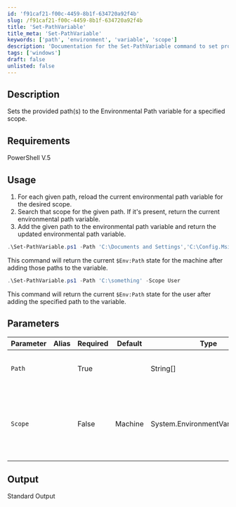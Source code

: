 ```yaml
---
id: 'f91caf21-f00c-4459-8b1f-634720a92f4b'
slug: /f91caf21-f00c-4459-8b1f-634720a92f4b
title: 'Set-PathVariable'
title_meta: 'Set-PathVariable'
keywords: ['path', 'environment', 'variable', 'scope']
description: 'Documentation for the Set-PathVariable command to set provided paths to the Environmental Path variable at the desired scope.'
tags: ['windows']
draft: false
unlisted: false
---
```


## Description
Sets the provided path(s) to the Environmental Path variable for a specified scope.

## Requirements
PowerShell V.5

## Usage
1. For each given path, reload the current environmental path variable for the desired scope.
2. Search that scope for the given path. If it's present, return the current environmental path variable.
3. Add the given path to the environmental path variable and return the updated environmental path variable.

```powershell
.\Set-PathVariable.ps1 -Path 'C:\Documents and Settings','C:\Config.Msi', 'C:\Recovery','C:\Intel' -Scope Machine
```
This command will return the current `$Env:Path` state for the machine after adding those paths to the variable.

```powershell
.\Set-PathVariable.ps1 -Path 'C:\something' -Scope User
```
This command will return the current `$Env:Path` state for the user after adding the specified path to the variable.

## Parameters
| Parameter         | Alias | Required  | Default   | Type                              | Description                                                                 |
| ----------------- | ----- | --------- | --------- | --------------------------------- | --------------------------------------------------------------------------- |
| `Path`            |       | True      |           | String[]                          | A list of paths to add to the desired scope.                               |
| `Scope`           |       | False     | Machine   | System.EnvironmentVariableTarget   | This designates the scoped environmental variable you wish to target: machine or user. |

## Output

Standard Output
